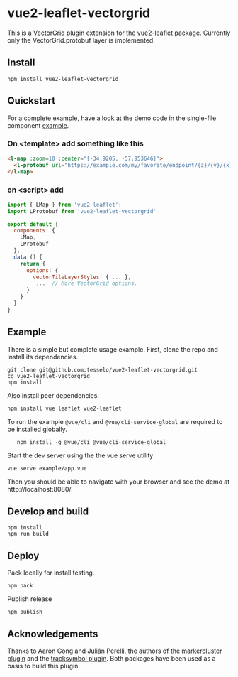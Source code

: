 # vue2-leaflet-vectorgrid

This is a [VectorGrid](https://github.com/Leaflet/Leaflet.VectorGrid) plugin extension for the [vue2-leaflet](https://github.com/KoRiGaN/Vue2Leaflet) package. Currently only the VectorGrid.protobuf layer is implemented.

## Install

    npm install vue2-leaflet-vectorgrid

## Quickstart

For a complete example, have a look at the demo code in the single-file component [example](example/app.vue).

### On &lt;template&gt; add something like this

```html
<l-map :zoom=10 :center="[-34.9205, -57.953646]">
  <l-protobuf url="https://example.com/my/favorite/endpoint/{z}/{y}/{x}.pbf" :options="options"/>
</l-map>
```

### on &lt;script&gt; add

```javascript
import { LMap } from 'vue2-leaflet';
import LProtobuf from 'vue2-leaflet-vectorgrid'

export default {
  components: {
    LMap,
    LProtobuf
  },
  data () {
    return {
      options: {
      	vectorTileLayerStyles: { ... },
         ...  // More VectorGrid options.
      }
    }
  }
}
```
## Example
There is a simple but complete usage example. First, clone the repo and install
its dependencies.

    git clone git@github.com:tesselo/vue2-leaflet-vectorgrid.git
    cd vue2-leaflet-vectorgrid
    npm install

Also install peer dependencies.

    npm install vue leaflet vue2-leaflet

To run the example `@vue/cli` and `@vue/cli-service-global` are required to be
installed globally.

       npm install -g @vue/cli @vue/cli-service-global

Start the dev server using the the vue serve utility

    vue serve example/app.vue

Then you should be able to navigate with your browser and see the demo at
http://localhost:8080/.

## Develop and build

    npm install
    npm run build

## Deploy

Pack locally for install testing.

    npm pack

Publish release

    npm publish

## Acknowledgements

Thanks to Aaron Gong and  Julián Perelli, the authors of the [markercluster plugin](https://github.com/jperelli/vue2-leaflet-markercluster) and the [tracksymbol plugin](https://github.com/ais-one/vue2-leaflet-tracksymbol). Both packages have been used as a basis to build this plugin.
